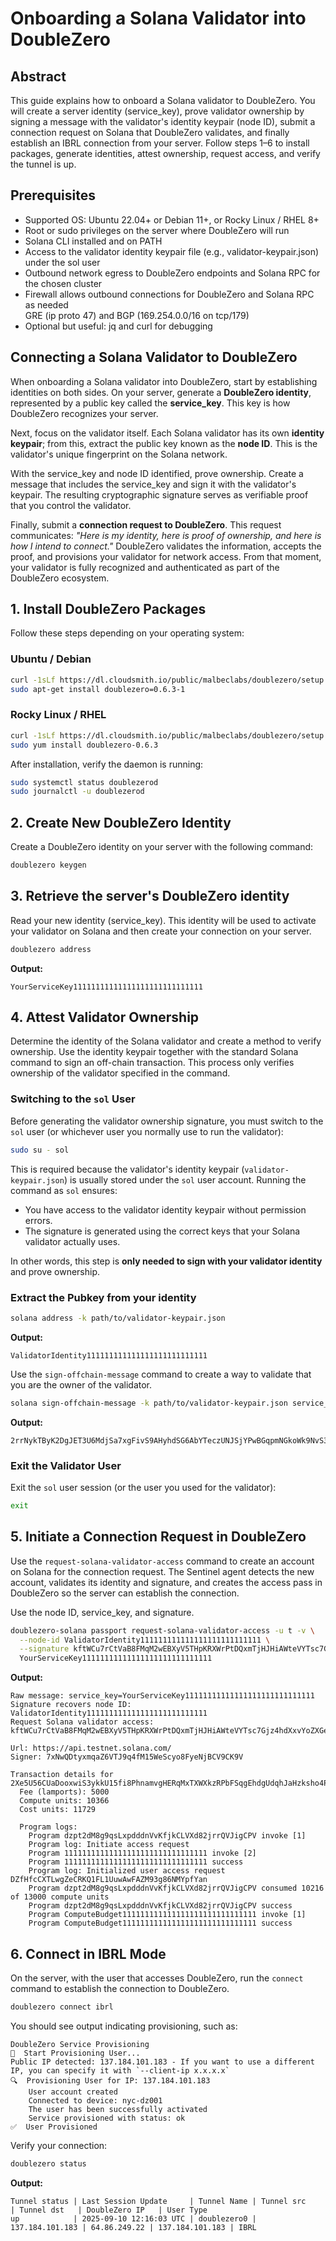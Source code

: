 # Onboarding a Solana Validator into DoubleZero

## Abstract

This guide explains how to onboard a Solana validator to DoubleZero. You will create a server identity (service_key), prove validator ownership by signing a message with the validator's identity keypair (node ID), submit a connection request on Solana that DoubleZero validates, and finally establish an IBRL connection from your server. Follow steps 1–6 to install packages, generate identities, attest ownership, request access, and verify the tunnel is up.

## Prerequisites

- Supported OS: Ubuntu 22.04+ or Debian 11+, or Rocky Linux / RHEL 8+
- Root or sudo privileges on the server where DoubleZero will run
- Solana CLI installed and on PATH
- Access to the validator identity keypair file (e.g., validator-keypair.json) under the sol user
- Outbound network egress to DoubleZero endpoints and Solana RPC for the chosen cluster
- Firewall allows outbound connections for DoubleZero and Solana RPC as needed\
 GRE (ip proto 47) and BGP (169.254.0.0/16 on tcp/179)
- Optional but useful: jq and curl for debugging

[comment]: # (We need to link the firewall troubleshooting guide to explain the firewall rules)

## Connecting a Solana Validator to DoubleZero

When onboarding a Solana validator into DoubleZero, start by establishing identities on both sides. On your server, generate a **DoubleZero identity**, represented by a public key called the **service_key**. This key is how DoubleZero recognizes your server.

Next, focus on the validator itself. Each Solana validator has its own **identity keypair**; from this, extract the public key known as the **node ID**. This is the validator's unique fingerprint on the Solana network.

With the service_key and node ID identified, prove ownership. Create a message that includes the service_key and sign it with the validator's keypair. The resulting cryptographic signature serves as verifiable proof that you control the validator.

Finally, submit a **connection request to DoubleZero**. This request communicates: *"Here is my identity, here is proof of ownership, and here is how I intend to connect."* DoubleZero validates the information, accepts the proof, and provisions your validator for network access. From that moment, your validator is fully recognized and authenticated as part of the DoubleZero ecosystem.

## 1. Install DoubleZero Packages

Follow these steps depending on your operating system:

### Ubuntu / Debian

```bash
curl -1sLf https://dl.cloudsmith.io/public/malbeclabs/doublezero/setup.deb.sh | sudo -E bash
sudo apt-get install doublezero=0.6.3-1
```

### Rocky Linux / RHEL

```bash
curl -1sLf https://dl.cloudsmith.io/public/malbeclabs/doublezero/setup.rpm.sh | sudo -E bash
sudo yum install doublezero-0.6.3
```

After installation, verify the daemon is running:

```bash
sudo systemctl status doublezerod
sudo journalctl -u doublezerod
```

## 2. Create New DoubleZero Identity

Create a DoubleZero identity on your server with the following command:

```bash
doublezero keygen
```

## 3. Retrieve the server's DoubleZero identity

Read your new identity (service_key). This identity will be used to activate your validator on Solana and then create your connection on your server.

```bash
doublezero address
```

**Output:**
```
YourServiceKey11111111111111111111111111111
```

## 4. Attest Validator Ownership

Determine the identity of the Solana validator and create a method to verify ownership. Use the identity keypair together with the standard Solana command to sign an off-chain transaction. This process only verifies ownership of the validator specified in the command.

### Switching to the `sol` User

Before generating the validator ownership signature, you must switch to the `sol` user (or whichever user you normally use to run the validator):

```bash
sudo su - sol
```

This is required because the validator's identity keypair (`validator-keypair.json`) is usually stored under the `sol` user account. Running the command as `sol` ensures:

- You have access to the validator identity keypair without permission errors.
- The signature is generated using the correct keys that your Solana validator actually uses.

In other words, this step is **only needed to sign with your validator identity** and prove ownership.

### Extract the Pubkey from your identity

```bash
solana address -k path/to/validator-keypair.json
```

**Output:**
```
ValidatorIdentity111111111111111111111111111
```

Use the `sign-offchain-message` command to create a way to validate that you are the owner of the validator.

```bash
solana sign-offchain-message -k path/to/validator-keypair.json service_key=YourServiceKey11111111111111111111111111111
```

**Output:**
```
2rrNykTByK2DgJET3U6MdjSa7xgFivS9AHyhdSG6AbYTeczUNJSjYPwBGqpmNGkoWk9NvS3W7TFLdLBGsVPmqCH
```

### Exit the Validator User

Exit the `sol` user session (or the user you used for the validator):

```bash
exit
```

## 5. Initiate a Connection Request in DoubleZero

Use the `request-solana-validator-access` command to create an account on Solana for the connection request. The Sentinel agent detects the new account, validates its identity and signature, and creates the access pass in DoubleZero so the server can establish the connection.

Use the node ID, service_key, and signature.

```bash
doublezero-solana passport request-solana-validator-access -u t -v \
  --node-id ValidatorIdentity111111111111111111111111111 \
  --signature kftWCu7rCtVaB8FMqM2wEBXyV5THpKRXWrPtDQxmTjHJHiAWteVYTsc7Gjz4hdXxvYoZXGeHkrEaypn2EJgWAsJ \
  YourServiceKey11111111111111111111111111111
```

**Output:**
```
Raw message: service_key=YourServiceKey11111111111111111111111111111
Signature recovers node ID: ValidatorIdentity111111111111111111111111111 
Request Solana validator access: kftWCu7rCtVaB8FMqM2wEBXyV5THpKRXWrPtDQxmTjHJHiAWteVYTsc7Gjz4hdXxvYoZXGeHkrEaypn2EJgWAsJ 

Url: https://api.testnet.solana.com/
Signer: 7xNwQDtyxmqaZ6VTJ9q4fM15WeScyo8FyeNjBCV9CK9V

Transaction details for 2Xe5U56CUaDooxwiS3ykkU15fi8PhnamvgHERqMxTXWXkzRPbFSqgEhdgUdqhJaHzksho4PzbvA3vREfFyNQ1YAR
  Fee (lamports): 5000
  Compute units: 10366
  Cost units: 11729

  Program logs:
    Program dzpt2dM8g9qsLxpdddnVvKfjkCLVXd82jrrQVJigCPV invoke [1]
    Program log: Initiate access request
    Program 11111111111111111111111111111111 invoke [2]
    Program 11111111111111111111111111111111 success
    Program log: Initialized user access request DZfHfcCXTLwgZeCRKQ1FL1UuwAwFAZM93g86NMYpfYan
    Program dzpt2dM8g9qsLxpdddnVvKfjkCLVXd82jrrQVJigCPV consumed 10216 of 13000 compute units
    Program dzpt2dM8g9qsLxpdddnVvKfjkCLVXd82jrrQVJigCPV success
    Program ComputeBudget111111111111111111111111111111 invoke [1]
    Program ComputeBudget111111111111111111111111111111 success
```

## 6. Connect in IBRL Mode

On the server, with the user that accesses DoubleZero, run the `connect` command to establish the connection to DoubleZero.

```bash
doublezero connect ibrl
```

You should see output indicating provisioning, such as:

```
DoubleZero Service Provisioning
🔗  Start Provisioning User...
Public IP detected: 137.184.101.183 - If you want to use a different IP, you can specify it with `--client-ip x.x.x.x`
🔍  Provisioning User for IP: 137.184.101.183
    User account created
    Connected to device: nyc-dz001
    The user has been successfully activated
    Service provisioned with status: ok
✅  User Provisioned
```

Verify your connection:

```bash
doublezero status
```

**Output:**
```
Tunnel status | Last Session Update     | Tunnel Name | Tunnel src      | Tunnel dst   | DoubleZero IP   | User Type
up            | 2025-09-10 12:16:03 UTC | doublezero0 | 137.184.101.183 | 64.86.249.22 | 137.184.101.183 | IBRL
```
